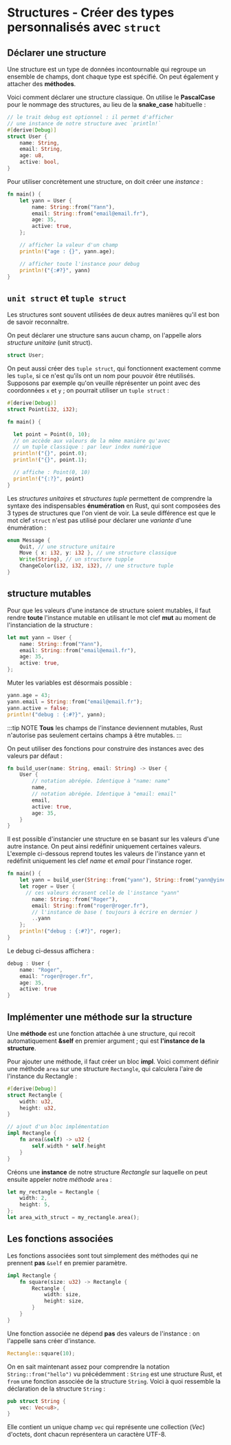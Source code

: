 # Structures - Créer des types personnalisés avec `struct`

<Avertissement />

## Déclarer une structure

Une structure est un type de données incontournable qui regroupe un ensemble de champs, dont chaque type est spécifié. On peut également y attacher des **méthodes**.

Voici comment déclarer une structure classique. On utilise le **PascalCase** pour le nommage des structures, au lieu de la **snake_case** habituelle :

```rust
// le trait debug est optionnel : il permet d'afficher
// une instance de notre structure avec `println!`
#[derive(Debug)]
struct User {
    name: String,
    email: String,
    age: u8,
    active: bool,
}
```

Pour utiliser concrètement une structure, on doit créer une *instance* :

```rust
fn main() {
    let yann = User {
        name: String::from("Yann"),
        email: String::from("email@email.fr"),
        age: 35,
        active: true,
    };

    // afficher la valeur d'un champ
    println!("age : {}", yann.age);

    // afficher toute l'instance pour debug
    println!("{:#?}", yann)
}
```

## `unit struct` et `tuple struct`

Les structures sont souvent utilisées de deux autres manières qu'il est bon de savoir reconnaître.

On peut déclarer une structure sans aucun champ, on l'appelle alors *structure unitaire* (unit struct).

```rust
struct User;
```

On peut aussi créer des `tuple struct`, qui fonctionnent exactement comme les `tuple`, si ce n'est qu'ils ont un nom pour pouvoir être réutilisés. Supposons par exemple qu'on veuille réprésenter un point avec des coordonnées `x` et `y` ; on pourrait utiliser un `tuple struct` :

```rust
#[derive(Debug)]
struct Point(i32, i32);

fn main() {

  let point = Point(0, 10);
  // on accède aux valeurs de la même manière qu'avec
  // un tuple classique : par leur index numérique
  println!("{}", point.0);
  println!("{}", point.1);

  // affiche : Point(0, 10)
  println!("{:?}", point)
}
```

Les *structures unitaires* et *structures tuple* permettent de comprendre la syntaxe des indispensables **énumération** en Rust, qui sont composées des 3 types de structures que l'on vient de voir. La seule différence est que le mot clef `struct` n'est pas utilisé pour déclarer une *variante* d'une énumération :

```rust
enum Message {
    Quit, // une structure unitaire
    Move { x: i32, y: i32 }, // une structure classique
    Write(String), // un structure tupple
    ChangeColor(i32, i32, i32), // une structure tuple
}
```

## structure mutables

Pour que les valeurs d'une instance de structure soient mutables, il faut rendre **toute** l'instance mutable en utilisant le mot clef **mut** au moment de l'instanciation de la structure :

```rust
let mut yann = User {
    name: String::from("Yann"),
    email: String::from("email@email.fr"),
    age: 35,
    active: true,
};
```

Muter les variables est désormais possible :

```rust
yann.age = 43;
yann.email = String::from("email@email.fr");
yann.active = false;
println!("debug : {:#?}", yann);
```

:::tip NOTE
**Tous** les champs de l'instance deviennent mutables, Rust n'autorise pas seulement certains champs à être mutables.
:::

On peut utiliser des fonctions pour construire des instances avec des valeurs par défaut :

```rust
fn build_user(name: String, email: String) -> User {
    User {
        // notation abrégée. Identique à "name: name"
        name,
        // notation abrégée. Identique à "email: email"
        email,
        active: true,
        age: 35,
    }
}
```

Il est possible d'instancier une structure en se basant sur les valeurs d'une autre instance. On peut ainsi redéfinir uniquement certaines valeurs. L'exemple ci-dessous reprend toutes les valeurs de l'instance yann et redéfinit uniquement les clef *name* et *email* pour l'instance roger.

```rust
fn main() {
    let yann = build_user(String::from("yann"), String::from("yann@yineo.fr"));
    let roger = User {
      // ces valeurs écrasent celle de l'instance "yann"
        name: String::from("Roger"),
        email: String::from("roger@roger.fr"),
        // l'instance de base ( toujours à écrire en dernier )
        ..yann
    };
    println!("debug : {:#?}", roger);
}
```

Le debug ci-dessus affichera :

```rust
debug : User {
    name: "Roger",
    email: "roger@roger.fr",
    age: 35,
    active: true
}
```

## Implémenter une méthode sur la structure

Une **méthode** est une fonction attachée à une structure, qui recoit automatiquement **&self** en premier argument ; qui est **l'instance de la structure**.

Pour ajouter une méthode, il faut créer un bloc **impl**. Voici comment définir une méthode `area` sur une structure `Rectangle`, qui calculera l'aire de l'instance du Rectangle :

```rust
#[derive(Debug)]
struct Rectangle {
    width: u32,
    height: u32,
}

// ajout d'un bloc implémentation
impl Rectangle {
    fn area(&self) -> u32 {
        self.width * self.height
    }
}
```

Créons une **instance** de notre structure _Rectangle_ sur laquelle on peut ensuite appeler notre _méthode_ `area` :

```rust
let my_rectangle = Rectangle {
    width: 2,
    height: 5,
};
let area_with_struct = my_rectangle.area();
```

## Les fonctions associées

Les fonctions associées sont tout simplement des méthodes qui ne prennent **pas** `&self` en premier paramètre.

```rust
impl Rectangle {
    fn square(size: u32) -> Rectangle {
        Rectangle {
            width: size,
            height: size,
        }
    }
}
```

Une fonction associée ne dépend **pas** des valeurs de l'instance : on l'appelle sans créer d'instance.

```rust
Rectangle::square(10);
```

On en sait maintenant assez pour comprendre la notation `String::from("hello")` vu précédemment : `String` est une structure Rust, et `from` une fonction associée de la structure `String`. Voici à quoi ressemble la déclaration de la structure `String` :

```rust
pub struct String {
    vec: Vec<u8>,
}
```

Elle contient un unique champ `vec` qui représente une collection (*Vec*) d'octets, dont chacun représentera un caractère UTF-8.
